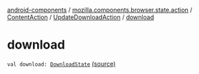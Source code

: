 [android-components](../../../index.md) / [mozilla.components.browser.state.action](../../index.md) / [ContentAction](../index.md) / [UpdateDownloadAction](index.md) / [download](./download.md)

# download

`val download: `[`DownloadState`](../../../mozilla.components.browser.state.state.content/-download-state/index.md) [(source)](https://github.com/mozilla-mobile/android-components/blob/master/components/browser/state/src/main/java/mozilla/components/browser/state/action/BrowserAction.kt#L178)